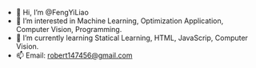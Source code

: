 - 👋 Hi, I’m @FengYiLiao
- 👀 I’m interested in Machine Learning, Optimization Application, Computer Vision, Programming.
- 🌱 I’m currently learning Statical Learning, HTML, JavaScrip, Computer Vision.
- 📫 Email: robert147456@gmail.com

<!---
FengYiLiao/FengYiLiao is a ✨ special ✨ repository because its `README.md` (this file) appears on your GitHub profile.
You can click the Preview link to take a look at your changes.
--->

